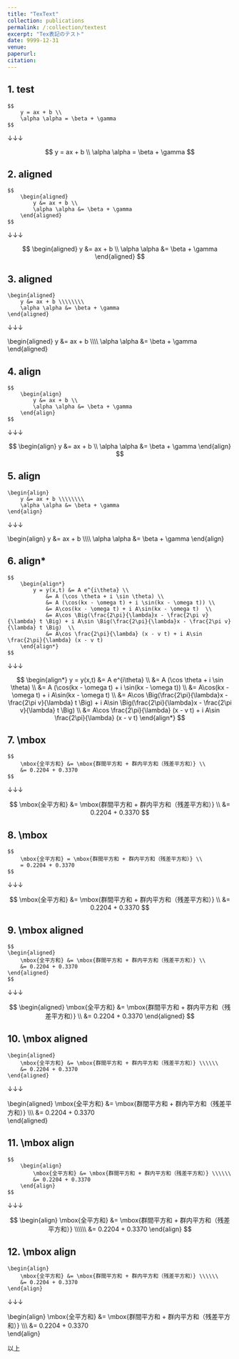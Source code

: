 ```yaml
---
title: "TexText"
collection: publications
permalink: /:collection/textest
excerpt: "Tex表記のテスト"
date: 9999-12-31
venue:
paperurl:
citation:
---
```



## 1. test
```
$$
    y = ax + b \\
    \alpha \alpha = \beta + \gamma
$$
```
↓↓↓

$$
    y = ax + b \\
    \alpha \alpha = \beta + \gamma
$$


## 2. aligned
```
$$
    \begin{aligned}
        y &= ax + b \\
        \alpha \alpha &= \beta + \gamma
    \end{aligned}
$$
```
↓↓↓

$$
    \begin{aligned}
        y &= ax + b \\
        \alpha \alpha &= \beta + \gamma
    \end{aligned}
$$

## 3. aligned
```
\begin{aligned}
    y &= ax + b \\\\\\\\
    \alpha \alpha &= \beta + \gamma
\end{aligned}
```
↓↓↓

\begin{aligned}
    y &= ax + b \\\\\\\\
    \alpha \alpha &= \beta + \gamma
\end{aligned}


## 4. align
```
$$
    \begin{align}
        y &= ax + b \\
        \alpha \alpha &= \beta + \gamma
    \end{align}
$$
```
↓↓↓

$$
    \begin{align}
        y &= ax + b \\
        \alpha \alpha &= \beta + \gamma
    \end{align}
$$

## 5. align
```
\begin{align}
    y &= ax + b \\\\\\\\
    \alpha \alpha &= \beta + \gamma
\end{align}
```
↓↓↓

\begin{align}
    y &= ax + b \\\\\\\\
    \alpha \alpha &= \beta + \gamma
\end{align}

## 6. align*
```
$$
    \begin{align*}
        y = y(x,t) &= A e^{i\theta} \\
            &= A (\cos \theta + i \sin \theta) \\
            &= A (\cos(kx - \omega t) + i \sin(kx - \omega t)) \\
            &= A\cos(kx - \omega t) + i A\sin(kx - \omega t)  \\
            &= A\cos \Big(\frac{2\pi}{\lambda}x - \frac{2\pi v}{\lambda} t \Big) + i A\sin \Big(\frac{2\pi}{\lambda}x - \frac{2\pi v}{\lambda} t \Big)  \\
            &= A\cos \frac{2\pi}{\lambda} (x - v t) + i A\sin \frac{2\pi}{\lambda} (x - v t)
    \end{align*}
$$
```
↓↓↓

$$
    \begin{align*}
        y = y(x,t) &= A e^{i\theta} \\
            &= A (\cos \theta + i \sin \theta) \\
            &= A (\cos(kx - \omega t) + i \sin(kx - \omega t)) \\
            &= A\cos(kx - \omega t) + i A\sin(kx - \omega t)  \\
            &= A\cos \Big(\frac{2\pi}{\lambda}x - \frac{2\pi v}{\lambda} t \Big) + i A\sin \Big(\frac{2\pi}{\lambda}x - \frac{2\pi v}{\lambda} t \Big)  \\
            &= A\cos \frac{2\pi}{\lambda} (x - v t) + i A\sin \frac{2\pi}{\lambda} (x - v t)
    \end{align*}
$$


## 7. \mbox

```
$$
    \mbox{全平方和} &= \mbox{群間平方和 + 群内平方和（残差平方和）} \\
    &= 0.2204 + 0.3370  
$$
```
↓↓↓

$$
    \mbox{全平方和} &= \mbox{群間平方和 + 群内平方和（残差平方和）} \\
    &= 0.2204 + 0.3370  
$$


## 8. \mbox

```
$$
    \mbox{全平方和} = \mbox{群間平方和 + 群内平方和（残差平方和）} \\
    = 0.2204 + 0.3370  
$$
```
↓↓↓

$$
    \mbox{全平方和} &= \mbox{群間平方和 + 群内平方和（残差平方和）} \\
    &= 0.2204 + 0.3370  
$$




## 9. \mbox aligned
```
$$
\begin{aligned}
    \mbox{全平方和} &= \mbox{群間平方和 + 群内平方和（残差平方和）} \\
    &= 0.2204 + 0.3370  
\end{aligned}
$$
```
↓↓↓

$$
\begin{aligned}
    \mbox{全平方和} &= \mbox{群間平方和 + 群内平方和（残差平方和）} \\
    &= 0.2204 + 0.3370  
\end{aligned}
$$

## 10. \mbox aligned
```
\begin{aligned}
    \mbox{全平方和} &= \mbox{群間平方和 + 群内平方和（残差平方和）} \\\\\\
    &= 0.2204 + 0.3370  
\end{aligned}
```
↓↓↓

\begin{aligned}
    \mbox{全平方和} &= \mbox{群間平方和 + 群内平方和（残差平方和）} \\\\\\
    &= 0.2204 + 0.3370  
\end{aligned}


## 11. \mbox align
```
$$
    \begin{align}
        \mbox{全平方和} &= \mbox{群間平方和 + 群内平方和（残差平方和）} \\\\\\
        &= 0.2204 + 0.3370  
    \end{align}
$$
```
↓↓↓

$$
    \begin{align}
        \mbox{全平方和} &= \mbox{群間平方和 + 群内平方和（残差平方和）} \\\\\\
        &= 0.2204 + 0.3370  
    \end{align}
$$

## 12. \mbox align
```
\begin{align}
    \mbox{全平方和} &= \mbox{群間平方和 + 群内平方和（残差平方和）} \\\\\\
    &= 0.2204 + 0.3370  
\end{align}
```
↓↓↓

\begin{align}
    \mbox{全平方和} &= \mbox{群間平方和 + 群内平方和（残差平方和）} \\\\\\
    &= 0.2204 + 0.3370  
\end{align}

以上

